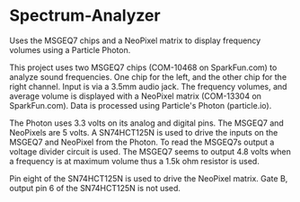 # Spectrum-Analyzer
Uses the MSGEQ7 chips and a NeoPixel matrix to display frequency volumes using a Particle Photon.

This project uses two MSGEQ7 chips (COM-10468 on SparkFun.com) to analyze sound frequencies. One chip for the left, and the other chip for the right channel. Input is via a 3.5mm audio jack. The frequency volumes, and average volume is displayed with a NeoPixel matrix (COM-13304 on SparkFun.com). Data is processed using Particle's Photon (particle.io).

The Photon uses 3.3 volts on its analog and digital pins. The MSGEQ7 and NeoPixels are 5 volts. A SN74HCT125N is used to drive the inputs on the MSGEQ7 and NeoPixel from the Photon. To read the MSGEQ7s output a voltage divider circuit is used. The MSGEQ7 seems to output 4.8 volts when a frequency is at maximum volume thus a 1.5k ohm resistor is used.

Pin eight of the SN74HCT125N is used to drive the NeoPixel matrix. Gate B, output pin 6 of the SN74HCT125N is not used.
